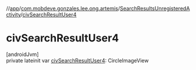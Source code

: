 //[app](../../../index.md)/[com.mobdeve.gonzales.lee.ong.artemis](../index.md)/[SearchResultsUnregisteredActivity](index.md)/[civSearchResultUser4](civ-search-result-user4.md)

# civSearchResultUser4

[androidJvm]\
private lateinit var [civSearchResultUser4](civ-search-result-user4.md): CircleImageView
